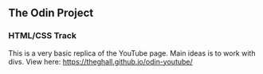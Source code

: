 ## The Odin Project
### HTML/CSS Track
This is a very basic replica of the YouTube page. Main ideas is to work with divs. View here: https://theghall.github.io/odin-youtube/
